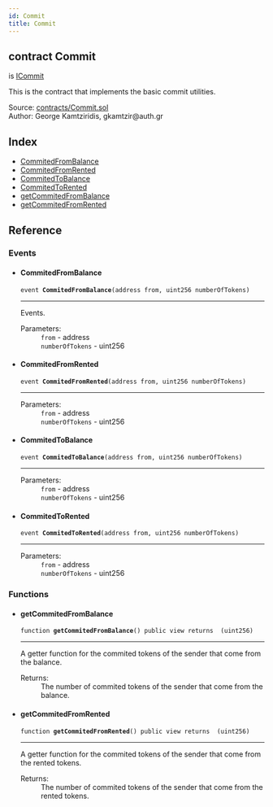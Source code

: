 ```yaml
---
id: Commit
title: Commit
---
```


<div class="contract-doc"><div class="contract"><h2 class="contract-header"><span class="contract-kind">contract</span> Commit</h2><p class="base-contracts"><span>is</span> <a href="interfaces_ICommit.html">ICommit</a></p><p class="description">This is the contract that implements the basic commit utilities.</p><div class="source">Source: <a href="https://github.com/gkamtzir/Ethereum-ICO-Diploma-Thesis/blob/v1.0.0/contracts/Commit.sol" target="_blank">contracts/Commit.sol</a></div><div class="author">Author: George Kamtziridis, gkamtzir@auth.gr</div></div><div class="index"><h2>Index</h2><ul><li><a href="Commit.html#CommitedFromBalance">CommitedFromBalance</a></li><li><a href="Commit.html#CommitedFromRented">CommitedFromRented</a></li><li><a href="Commit.html#CommitedToBalance">CommitedToBalance</a></li><li><a href="Commit.html#CommitedToRented">CommitedToRented</a></li><li><a href="Commit.html#getCommitedFromBalance">getCommitedFromBalance</a></li><li><a href="Commit.html#getCommitedFromRented">getCommitedFromRented</a></li></ul></div><div class="reference"><h2>Reference</h2><div class="events"><h3>Events</h3><ul><li><div class="item event"><span id="CommitedFromBalance" class="anchor-marker"></span><h4 class="name">CommitedFromBalance</h4><div class="body"><code class="signature">event <strong>CommitedFromBalance</strong><span>(address from, uint256 numberOfTokens) </span></code><hr/><div class="description"><p>Events.</p></div><dl><dt><span class="label-parameters">Parameters:</span></dt><dd><div><code>from</code> - address</div><div><code>numberOfTokens</code> - uint256</div></dd></dl></div></div></li><li><div class="item event"><span id="CommitedFromRented" class="anchor-marker"></span><h4 class="name">CommitedFromRented</h4><div class="body"><code class="signature">event <strong>CommitedFromRented</strong><span>(address from, uint256 numberOfTokens) </span></code><hr/><dl><dt><span class="label-parameters">Parameters:</span></dt><dd><div><code>from</code> - address</div><div><code>numberOfTokens</code> - uint256</div></dd></dl></div></div></li><li><div class="item event"><span id="CommitedToBalance" class="anchor-marker"></span><h4 class="name">CommitedToBalance</h4><div class="body"><code class="signature">event <strong>CommitedToBalance</strong><span>(address from, uint256 numberOfTokens) </span></code><hr/><dl><dt><span class="label-parameters">Parameters:</span></dt><dd><div><code>from</code> - address</div><div><code>numberOfTokens</code> - uint256</div></dd></dl></div></div></li><li><div class="item event"><span id="CommitedToRented" class="anchor-marker"></span><h4 class="name">CommitedToRented</h4><div class="body"><code class="signature">event <strong>CommitedToRented</strong><span>(address from, uint256 numberOfTokens) </span></code><hr/><dl><dt><span class="label-parameters">Parameters:</span></dt><dd><div><code>from</code> - address</div><div><code>numberOfTokens</code> - uint256</div></dd></dl></div></div></li></ul></div><div class="functions"><h3>Functions</h3><ul><li><div class="item function"><span id="getCommitedFromBalance" class="anchor-marker"></span><h4 class="name">getCommitedFromBalance</h4><div class="body"><code class="signature">function <strong>getCommitedFromBalance</strong><span>() </span><span>public </span><span>view </span><span>returns  (uint256) </span></code><hr/><div class="description"><p>A getter function for the commited tokens of the sender that come from the balance.</p></div><dl><dt><span class="label-return">Returns:</span></dt><dd>The number of commited tokens of the sender that come from the balance.</dd></dl></div></div></li><li><div class="item function"><span id="getCommitedFromRented" class="anchor-marker"></span><h4 class="name">getCommitedFromRented</h4><div class="body"><code class="signature">function <strong>getCommitedFromRented</strong><span>() </span><span>public </span><span>view </span><span>returns  (uint256) </span></code><hr/><div class="description"><p>A getter function for the commited tokens of the sender that come from the rented tokens.</p></div><dl><dt><span class="label-return">Returns:</span></dt><dd>The number of commited tokens of the sender that come from the rented tokens.</dd></dl></div></div></li></ul></div></div></div>
